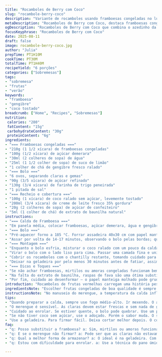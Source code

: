 ```yaml
---
title: "Rocamboles de Berry com Coco"
slug: "rocambole-berry-coco"
description: "Variante de rocamboles usando framboesas congeladas no lugar das camerises, com troca do açúcar branco por açúcar demerara e uma pitada de gengibre ralado no recheio. Bolo leve, meringue aerado com infusão sutil de limão, chantilly com toque de baunilha e coco tostado no final, para crocância extra. A técnica do rolar exige prática, e o uso do papel manteiga ajuda a evitar que o bolo quebre. Tem nuances de doçura equilibrando a acidez do fruto, textura cremosa e o aroma quente do gengibre. Refrigeração fundamental para firmar e facilitar o corte em rodelas generosas. Conserva até 3 dias, mas aconselho devorar antes, pois o coco amolece."
metaDescription: "Rocamboles de Berry com Coco, destaca framboesas congeladas e gengibre, perfeito para um toque especial na sobremesa"
ogDescription: "Rocamboles de Berry com Coco que combina o azedinho da framboesa com o crocante do coco, ideal para uma sobremesa saborosa"
focusKeyphrase: "Rocamboles de Berry com Coco"
date: 2025-08-11
draft: false
image: rocambole-berry-coco.jpg
author: "Julia"
prepTime: PT1H10M
cookTime: PT30M
totalTime: PT1H40M
recipeYield: "6 porções"
categories: ["Sobremesas"]
tags:
- "sobremesa"
- "frutas"
- "verão"
keywords:
- "framboesa"
- "gengibre"
- "coco tostado"
breadcrumb: ["Home", "Recipes", "Sobremesas"]
nutrition: 
 calories: "280"
 fatContent: "15g"
 carbohydrateContent: "30g"
 proteinContent: "6g"
ingredients:
- "=== Framboesas congeladas ==="
- "210g (1 1/2 xícara) de framboesas congeladas"
- "100g (1/2 xícara) de açúcar demerara"
- "30ml (2 colheres de sopa) de água"
- "25ml (1 1/2 colher de sopa) de suco de limão"
- "1 colher de chá de gengibre fresco ralado"
- "=== Bolo ==="
- "6 ovos, separando claras e gemas"
- "90g (3/5 xícara) de açúcar refinado"
- "130g (3/4 xícara) de farinha de trigo peneirada"
- "1 pitada de sal"
- "=== Recheio e cobertura ==="
- "100g (1 xícara) de coco ralado sem açúcar, levemente tostado"
- "200ml (3/4 xícara) de creme de leite fresco 35% gordura"
- "20g (2 colheres de sopa) de açúcar de confeiteiro"
- "5ml (1 colher de chá) de extrato de baunilha natural"
instructions:
- "=== Calda de Framboesa ==="
- "Em panela média, colocar framboesas, açúcar demerara, água e gengibre ralado. Levar ao fogo médio-alto mexendo com colher de pau, até ferver e reduzir um pouco, cerca de 10 minutos. Quando perceber que o líquido engrossa levemente, retirar do fogo para não queimar. Coar com um filtro ou peneira fina sobre uma tigela, sem esmagar muito as frutas para não amargar. Reservar 250 ml do líquido coado, completar com água se faltar volume. Voltar as frutas na panela com o suco reservado e o suco de limão. Cozinhar em fogo baixo por 3-4 minutos, mexendo de vez em quando. Tirar do fogo e deixar esfriar."
- "=== Bolo ==="
- "Pré-aquecer forno a 185 °C. Forrar assadeira 40x30 cm com papel manteiga, deixando sobrar um pouco nas laterais para facilitar o desenformar. Bater claras com pitada de sal começando em velocidade baixa. Quando espumar, ir adicionando açúcar refinado aos poucos até formar picos firmes com brilho. Sem parar de bater, incorporar aos poucos a calda morna de framboesa para dar umidade e sabor. Em seguida, misturar delicadamente as gemas uma a uma com um fouet manual — importante para não perder a leveza do merengue. Peneirar farinha e dobrar cuidadosamente com colher ou espátula de silicone, evitando mexer demais. Espalhar a massa uniformemente na assadeira, acertando com espátula para nivelar."
- "Assar por volta de 14-17 minutos, observando o bolo pelas bordas; quando dourar levemente e o centro estiver firme ao toque, está pronto. Retirar do forno. Soltar as bordas com uma espátula fina, virar o bolo quente sobre um pano limpo e úmido para ajudar a modelar ao enrolar. Retirar com cuidado o papel manteiga da parte de trás. Deixar esfriar por 15-20 minutos neste estado, isso evita que desmanche ao enrolar."
- "=== Montagem ==="
- "Enquanto o bolo esfria, misturar o coco ralado com um pouco da calda de framboesa para tingir e aromatizar, reservar em prato largo. Bater o creme de leite com açúcar de confeiteiro e extrato de baunilha até formar picos firmes, mas com cuidado para não exagerar e virar manteiga."
- "Virar o bolo com o lado liso para cima. Passar uma camada fina e uniforme da calda de framboesa restante, evitando molhar demais para o bolo não desmanchar. Cobrir com três quartos do chantilly. Cortar o bolo ao meio na largura para formar 2 painéis. Enrolar cada um começando pela ponta maior, apertando com cuidado para não trincar."
- "Cobrir os rocamboles com o chantilly restante, tomando cuidado para passar uma camada fina para não ficar pesado. Com as mãos, pressionar o coco ralado sobre toda a superfície dos rocamboles, garantindo que grude bem. Este toque crocante e o ácido do gengibre são chave para balancear o doce e a cremosidade."
- "Deixar na geladeira por pelo menos 30 minutos antes de fatiar, assim fica firme e fácil de cortar sem desmanchar. Cortar em 3 pedaços cada rocambole, servindo em porções generosas. Conserva até 3 dias sob tampa e refrigeração, mas o coco tende a perder a crocância com o tempo."
- "=== Dicas e Toques ==="
- "Se não achar framboesas, mirtilos ou amoras congeladas funcionam bem. O açúcar demerara dá um sabor caramelizado e menos enjoativo. Gengibre fresco, mesmo em pequena quantidade, traz um calor aromático inesperado, que corta o doce e combina com o coco. Sempre peneire a farinha para evitar bolinhas e trabalhe a massa com cuidado para não perder aeração."
- "Na falta do extrato de baunilha, raspas de fava são uma ótima substituição. O truque do pano úmido para enrolar evita que o bolo quebre, já testei de tudo. E se o chantilly passar do ponto, acrescente um pouco de creme fresco para salvar a textura. Evite ultrapassar o ponto firme para não virar manteiga e estragar o recheio."
- "Por fim, cuidado ao desenformar – o papel manteiga molhado pode grudar. Use uma espátula fina e puxe com calma. A cozinha é prática, o olhar atento é seu melhor aliado."
introduction: "Rocamboles de frutas vermelhas carregam uma história pessoal. Após vários testes, descobri que substituir o ingrediente principal por framboesa deixa o sabor mais vibrante e menos ácido que as camerises originais. O ponto da meringue é crucial, e misturar a calda morna evita que os ovos cozinhem instantaneamente, garantindo maciez. A adição de gengibre fresco surge da curiosidade de equilibrar o doce intenso e proporcionar um frescor inesperado que combina com a textura do coco tostado. O segredo está na montagem: enrolar ainda morno, sem pressa, para evitar rachaduras. Bolo e chantilly precisam de atenção para que o resultado firme, cremoso e com crocância, sem açúcar em excesso, conquiste paladares."
ingredientsNote: "Escolher frutas congeladas de boa qualidade é sempre um salvavidas quando ingrediënten frescos não estão disponíveis. O açúcar demerara atua como um leve agente aromatizante, equilibrando o sabor, ao contrário do açúcar branco comum, que é só adoçante. O gengibre fresco precisa ser usado com medida — apenas para dar um aroma para o doce, sem virar picante demais. Bater as claras com uma pitada de sal realça a estabilidade do merengue. O coco sem açúcar deve ser tostado em frigideira seca, mexendo sempre, até dourar levemente, trazendo mais sabor e textura crocante. Sempre peneirar a farinha previne grumos, o que arruina a delicadeza do bolo."
instructionsNote: "No manuseio do merengue, a temperatura da calda influencia para não “cozinhar” as claras — use morno, nunca quente. Misturar as gemas com delicadeza ao final evita que estrutura se quebre. O bolo assa quando as bordas douram e centro passa do toque pegajoso, mas cuidado para não ressecar. Utilizar pano úmido para ajudar a enrolar é um detalhe que aprendi com tentativas frustradas onde o bolo trincava e quebrava. A calda passada no bolo antes do chantilly é um truque para umedecer e enriquecer o sabor, desde que econômica para não molhar demais. Para o chantilly, bater devagar no início e acelerar faz toda diferença e não trocar batidas por pressa no creme. Coco na cobertura não só decora, deixa a textura interessante. A geladeira precisa firmar tudo antes do corte."
tips:
- "Quando preparar a calda, sempre use fogo médio-alto. Ir mexendo. O aroma é intenso. Se aguar muito, a acidez some. Experimente a fruta para ajustar sabor."
- "O merengue é sensível. As claras devem estar frescas e sem nada de gema. O açúcar vai lento. Até formar picos firmes. Não misture as gemas rápido. Cuidado ao misturar."
- "Cuidado ao enrolar. Se estiver quente, o bolo pode quebrar. Use um pano úmido. O calor ajuda. A textura fica leve. Espere esfriar antes de colocar a calda."
- "Se não tiver coco sem açúcar, use o adoçado. Porém o sabor muda. O sabor tostado é essencial. Evite cozinhar muito. Sempre mexer para não queimar."
- "Use a geladeira. Para firmar fácil. Deixa cortar melhor depois. O coco pode amolecer com o tempo. As porções precisam ser generosas. Menos é mais."
faq:
- "q: Posso substituir a framboesa? a: Sim, mirtilos ou amoras funcionam. O sabor muda. Mas o resultado continua incrível. Experimente as combinações."
- "q: E se o merengue não firmar? a: Pode ser que as claras não estavam em temperatura certa. Ou não juntou o açúcar adequadamente. Se ficar mole, use como cobertura."
- "q: Qual a melhor forma de armazenar? a: O ideal é na geladeira. Com tampa. Assim evita a umidade. Cobre bem pra não secar. Também pode congelar."
- "q: Estou com dificuldade para enrolar. a: Use a técnica do pano úmido. Se rachar, ajuste a pressão. Tenha paciência. O calor do bolo ajuda nesse momento."

---
```

